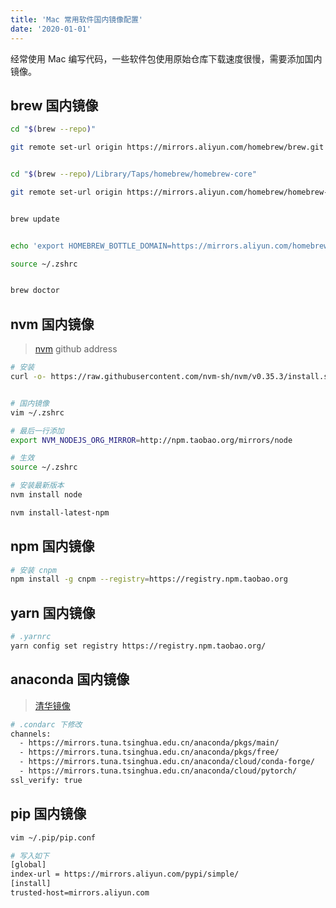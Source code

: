 ```yaml
---
title: 'Mac 常用软件国内镜像配置'
date: '2020-01-01'
---
```


经常使用 Mac 编写代码，一些软件包使用原始仓库下载速度很慢，需要添加国内镜像。

## brew 国内镜像

```bash
cd "$(brew --repo)"

git remote set-url origin https://mirrors.aliyun.com/homebrew/brew.git


cd "$(brew --repo)/Library/Taps/homebrew/homebrew-core"

git remote set-url origin https://mirrors.aliyun.com/homebrew/homebrew-core.git


brew update


echo 'export HOMEBREW_BOTTLE_DOMAIN=https://mirrors.aliyun.com/homebrew/homebrew-bottles' >> ~/.zshrc

source ~/.zshrc


brew doctor
```

## nvm 国内镜像

> [nvm](https://github.com/nvm-sh/nvm) github address

```bash
# 安装
curl -o- https://raw.githubusercontent.com/nvm-sh/nvm/v0.35.3/install.sh | bash


# 国内镜像
vim ~/.zshrc

# 最后一行添加
export NVM_NODEJS_ORG_MIRROR=http://npm.taobao.org/mirrors/node

# 生效
source ~/.zshrc
```

```bash
# 安装最新版本
nvm install node

nvm install-latest-npm
```

## npm 国内镜像

```bash
# 安装 cnpm
npm install -g cnpm --registry=https://registry.npm.taobao.org
```

## yarn 国内镜像

```bash
# .yarnrc
yarn config set registry https://registry.npm.taobao.org/
```

## anaconda 国内镜像

> [清华镜像](https://mirrors.tuna.tsinghua.edu.cn/help/anaconda/)

```bash
# .condarc 下修改
channels:
  - https://mirrors.tuna.tsinghua.edu.cn/anaconda/pkgs/main/
  - https://mirrors.tuna.tsinghua.edu.cn/anaconda/pkgs/free/
  - https://mirrors.tuna.tsinghua.edu.cn/anaconda/cloud/conda-forge/
  - https://mirrors.tuna.tsinghua.edu.cn/anaconda/cloud/pytorch/
ssl_verify: true
```

## pip 国内镜像

```bash
vim ~/.pip/pip.conf

# 写入如下
[global]
index-url = https://mirrors.aliyun.com/pypi/simple/
[install]
trusted-host=mirrors.aliyun.com
```
